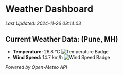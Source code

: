 
# Weather Dashboard

_Last Updated: 2024-11-26 08:14:03_

## Current Weather Data: (Pune, MH)
- **Temperature:** 26.8 °C ![Temperature Badge](https://img.shields.io/badge/Temperature-Medium%20Temp-green)
- **Wind Speed:** 14.7 km/h ![Wind Speed Badge](https://img.shields.io/badge/Wind%20Speed-Low%20Wind-blue)

*Powered by Open-Meteo API*
